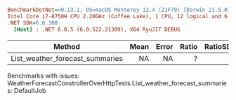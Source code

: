 ``` ini

BenchmarkDotNet=v0.13.1, OS=macOS Monterey 12.4 (21F79) [Darwin 21.5.0]
Intel Core i7-8750H CPU 2.20GHz (Coffee Lake), 1 CPU, 12 logical and 6 physical cores
.NET SDK=6.0.300
  [Host] : .NET 6.0.5 (6.0.522.21309), X64 RyuJIT DEBUG


```
|                          Method | Mean | Error | Ratio | RatioSD |
|-------------------------------- |-----:|------:|------:|--------:|
| List_weather_forecast_summaries |   NA |    NA |     ? |       ? |

Benchmarks with issues:
  WeatherForecastConstrollerOverHttpTests.List_weather_forecast_summaries: DefaultJob
